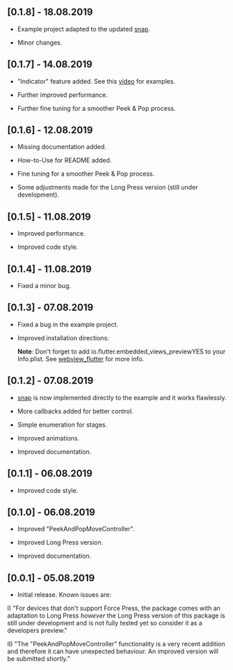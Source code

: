 ## [0.1.8] - 18.08.2019

* Example project adapted to the updated [snap](https://pub.dev/packages/snap).

* Minor changes.

## [0.1.7] - 14.08.2019

* "Indicator" feature added. See this [video](https://youtu.be/wOWCV7HJzwc) for examples.

* Further improved performance.

* Further fine tuning for a smoother Peek & Pop process.

## [0.1.6] - 12.08.2019

* Missing documentation added.

* How-to-Use for README added.

* Fine tuning for a smoother Peek & Pop process.

* Some adjustments made for the Long Press version (still under development).

## [0.1.5] - 11.08.2019

* Improved performance.

* Improved code style.

## [0.1.4] - 11.08.2019

* Fixed a minor bug.

## [0.1.3] - 07.08.2019

* Fixed a bug in the example project.

* Improved installation directions: 
  
  **Note**: Don't forget to add <key>io.flutter.embedded_views_preview</key><string>YES</string> to your Info.plist. See
  [webview_flutter](https://pub.flutter-io.cn/packages/webview_flutter) for more info.

## [0.1.2] - 07.08.2019

* [snap](https://pub.dev/packages/snap) is now implemented directly to the example and it works flawlessly.

* More callbacks added for better control.

* Simple enumeration for stages.

* Improved animations.

* Improved documentation.

## [0.1.1] - 06.08.2019

* Improved code style.

## [0.1.0] - 06.08.2019

* Improved "PeekAndPopMoveController".

* Improved Long Press version.

* Improved documentation.

## [0.0.1] - 05.08.2019

* Initial release. Known issues are:

I) "For devices that don't support Force Press, the package comes with an adaptation to Long Press *however* the Long Press 
version of this package is still under development and is not fully tested yet so consider it as a developers preview."

II) "The "PeekAndPopMoveController" functionality is a very recent addition and therefore it can have unexpected behaviour. 
    An improved version will be submitted shortly."